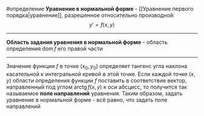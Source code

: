 #определение
**Уравнение в нормальной форме** - [[Уравнение первого порядка|уравнение]], разрешенное относительно производной:
$$y' = f(x, y)$$

---

**Область задания уравнения в нормальной форме** - область определения $\operatorname{dom} f$ его правой части

---

Значение функции $f$ в точке $(x_0, y_0)$ определяет тангенс угла наклона касательной к интегральной кривой в этой точке. Если каждой точке $(x, y)$ области определения функции $f$ поставить в соответствие вектор, направленный под углом $\operatorname{arctg} f(x, y)$ к оси абсцисс, то получится так называемое **поле направлений** уравнения. Таким образом, задать уравнение в нормальной форме - всё равно, что задать поле направлений
